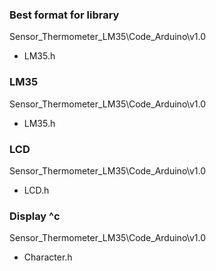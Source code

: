 ### Best format for library
Sensor_Thermometer_LM35\Code_Arduino\v1.0
- LM35.h

### LM35
Sensor_Thermometer_LM35\Code_Arduino\v1.0
- LM35.h

### LCD
Sensor_Thermometer_LM35\Code_Arduino\v1.0
- LCD.h

### Display ^c
Sensor_Thermometer_LM35\Code_Arduino\v1.0
- Character.h